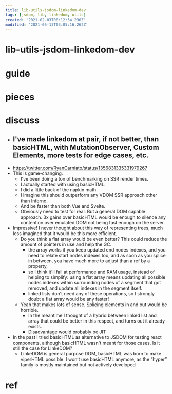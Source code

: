 ```yaml
---
title: lib-utils-jsdom-linkedom-dev
tags: [jsdom, lib, linkedom, utils]
created: '2021-02-03T08:12:34.230Z'
modified: '2021-05-13T03:05:16.262Z'
---
```


# lib-utils-jsdom-linkedom-dev

# guide

# pieces

# discuss

- ## I've made linkedom at pair, if not better, than basicHTML, with MutationObserver, Custom Elements, more tests for edge cases, etc.
- https://twitter.com/RyanCarniato/status/1356831335331979267
- This is game-changing. 
  - I've been doing a ton of benchmarking on SSR render times. 
  - I actually started with using basicHTML. 
  - I did a little back of the napkin math. 
  - I imagine this should outperform any VDOM SSR approach other than Inferno. 
  - And be faster than both Vue and Svelte.
  - Obviously need to test for real. But a general DOM capable approach. 3x gains over basicHTML would be enough to silence any contention over emulated DOM not being fast enough on the server.
- Impressive! I never thought about this way of representing trees, much less imagined that it would be this more efficient.
  - Do you think a flat array would be even better? This could reduce the amount of pointers in use and help the GC.
    - the array works if you keep updated end nodes indexes, and you need to relate start nodes indexes too, and as soon as you splice in between, you have much more to adjust than a ref by a property, 
    - so I think it'll fail at performance and RAM usage, instead of helping to simplify: using a flat array means updating all possible nodes indexes within surrounding nodes of a segment that got removed, and update all indexes in the segment itself.
    - linked lists don't need any of these operations, so I strongly doubt a flat array would be any faster!
  - Yeah that makes lots of sense. Splicing elements in and out would be horrible.
    - In the meantime I thought of a hybrid between linked list and array that could be better in this respect, and turns out it already exists.
    - Disadvantage would probably be JIT
- In the past I tried basicHTML as alternative to JSDOM for testing react components, although basicHTML wasn't meant for those cases. Is it still the case for LinkeDOM?
  - LinkeDOM is general purpose DOM, basicHTML was born to make viperHTML possible. I won’t use basicHTML anymore, as the “hyper” family is mostly maintained but not actively developed

# ref

